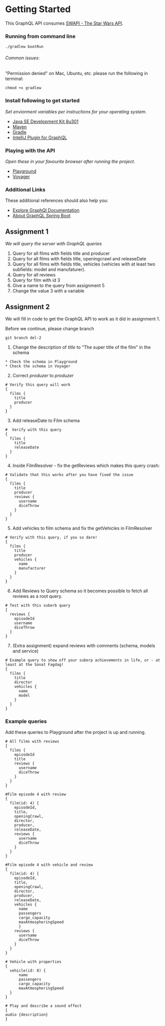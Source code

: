 # Getting Started
This GraphQL API consumes [SWAPI - The Star Wars API](https://swapi.dev/documentation).

### Running from command line
```
./gradlew bootRun
```

###### Common issues: 

"Permission denied" on Mac, Ubuntu, etc. please run the following in terminal:
```
chmod +x gradlew
```

### Install following to get started
_Set enviorment variables per instructions for your operating system._
* [Java SE Development Kit 8u301](https://www.oracle.com/java/technologies/javase/javase-jdk8-downloads.html)
* [Maven](https://maven.apache.org/)
* [Gradle](https://gradle.org/install/)
* [IntelliJ Plugin for GraphQL](https://plugins.jetbrains.com/plugin/8097-js-graphql)

### Playing with the API
_Open these in your favourite browser after running the project._
* [Playground](http://localhost:9000/playground)
* [Voyager](http://localhost:9000/voyager)

### Additional Links
These additional references should also help you:
* [Explore GraphQl Documentation](https://www.graphql.com/)
* [About GraphQL Spring Boot](https://www.graphql-java-kickstart.com/spring-boot/)

## Assignment 1
_We will query the server with GraphQL queries_
1. Query for all films with fields title and producer
2. Query for all films with fields title, openingcrawl and releaseDate
3. Query for all films with fields title, vehicles (vehicles with at least two subfields: model and manufaturer).
4. Query for all reviews 
5. Query for film with id 3
6. Give a name to the query from assignment 5
7. Change the value 3 with a variable

## Assignment 2
We will fill in code to get the GraphQL API to work as it did in assignment 1.

Before we continue, please change branch
```
git branch del-2
```

1. Change the description of _title_ to "The super title of the film" in the schema
```
* Check the schema in Playground
* Check the schema in Voyager
```
2. Correct _produzer_ to _produzer_ 
```
# Verify this query will work
{
  films {
    title
    producer
  }
}
```
3. Add releaseDate to Film schema
```
#  Verify with this query
{
  films {
    title
    releaseDate
  }
}
```
4. Inside FilmResolver - fix the getReviews which makes this query crash: 
```
# Validate that this works after you have fixed the issue
{
  films {
    title
    producer
    reviews {
      username
      diceThrow
    }
  }
}
```
5. Add vehicles to film schema and fix the getVehicles in FilmResolver
```
# Verify with this query, if you so dare!
{
  films {
    title
    producer
    vehicles {
      name
      manufacturer
    }
  }
}
```
6. Add Reviews to Query schema so it becomes possible to fetch all reviews as a root query.
```
# Test with this suberb query
{
  reviews {
    episodeId
    username
    diceThrow
  }
}
```
7. (Extra assignment) expand reviews with comments (schema, models and service)
```
# Example query to show off your suberp achievements in life, or - at least at the Sonat Fagdag!
{
  films {
    title
    director
    vehicles {
      name
      model
    }
  }
}
```

### Example queries
Add these queries to Playground after the project is up and running.
```
# All films with reviews
{
  films {
    episodeId
    title
    reviews {
      username
      diceThrow
    }
  }
}
```


```
#Film episode 4 with review
{
  film(id: 4) {
    episodeId,
    title,
    openingCrawl,
    director,
    producer,
    releaseDate,
    reviews {
      username
      diceThrow
    }
  }
}
```


```
#Film episode 4 with vehicle and review
{
  film(id: 4) {
    episodeId,
    title,
    openingCrawl,
    director,
    producer,
    releaseDate,
    vehicles {
      name
      passengers
      cargo_capacity
      maxAtmospheringSpeed
      }
    reviews {
      username
      diceThrow
    }
  }
}
```

```
# Vehicle with properties
{
  vehicle(id: 8) {
      name
      passengers
      cargo_capacity
      maxAtmospheringSpeed
  }
}
```

```
# Play and describe a sound effect
{
audio {description}
}
```
